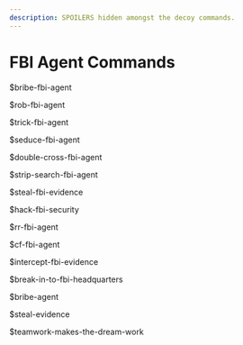 ```yaml
---
description: SPOILERS hidden amongst the decoy commands.
---
```


# FBI Agent Commands

$bribe-fbi-agent

$rob-fbi-agent

$trick-fbi-agent

$seduce-fbi-agent

$double-cross-fbi-agent

$strip-search-fbi-agent

$steal-fbi-evidence

$hack-fbi-security

$rr-fbi-agent

$cf-fbi-agent

$intercept-fbi-evidence

$break-in-to-fbi-headquarters

$bribe-agent

$steal-evidence

$teamwork-makes-the-dream-work
